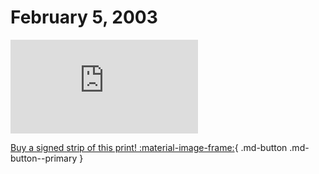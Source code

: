 # February 5, 2003

![](https://www.achewood.com/comic.php?date=02052003)

[Buy a signed strip of this print! :material-image-frame:](https://achewood-holiday-pop-up.myshopify.com/products/strip#02052003){ .md-button .md-button--primary }
